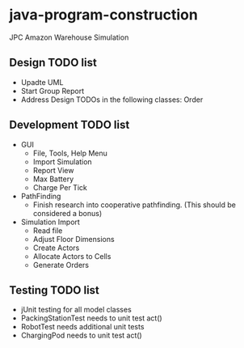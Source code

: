 # java-program-construction
JPC Amazon Warehouse Simulation

## Design TODO list

* Upadte UML
* Start Group Report
* Address Design TODOs in the following classes:
  Order

## Development TODO list

* GUI
  * File, Tools, Help Menu
  * Import Simulation
  * Report View
  * Max Battery
  * Charge Per Tick
* PathFinding
  * Finish research into cooperative pathfinding. (This should be considered a bonus)
* Simulation Import
  * Read file
  * Adjust Floor Dimensions
  * Create Actors
  * Allocate Actors to Cells
  * Generate Orders

## Testing TODO list
 * jUnit testing for all model classes
 * PackingStationTest needs to unit test act()
 * RobotTest needs additional unit tests
 * ChargingPod needs to unit test act()
